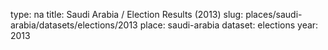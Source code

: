 type: na
title: Saudi Arabia / Election Results (2013)
slug: places/saudi-arabia/datasets/elections/2013
place: saudi-arabia
dataset: elections
year: 2013

